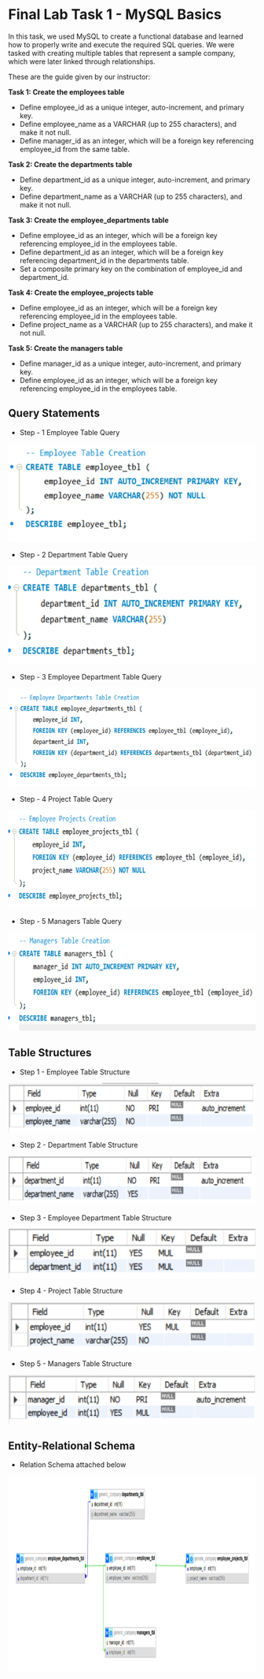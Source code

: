 # Final Lab Task 1 - MySQL Basics 

In this task, we used MySQL to create a functional database and learned how to properly write and execute the required SQL queries. We were tasked with creating multiple tables that represent a sample company, which were later linked through relationships.

These are the guide given by our instructor:

**Task 1: Create the employees table** <br>
- Define employee_id as a unique integer, auto-increment, and primary key. 
- Define employee_name as a VARCHAR (up to 255 characters), and make it not null.
- Define manager_id as an integer, which will be a foreign key referencing employee_id from the same table.
  
**Task 2: Create the departments table** <br>
- Define department_id as a unique integer, auto-increment, and primary key.
- Define department_name as a VARCHAR (up to 255 characters), and make it not null.
  
**Task 3: Create the employee_departments table** <br>
- Define employee_id as an integer, which will be a foreign key referencing employee_id in the employees table.
- Define department_id as an integer, which will be a foreign key referencing department_id in the departments table.
- Set a composite primary key on the combination of employee_id and department_id.
  
**Task 4: Create the employee_projects table** <br>
- Define employee_id as an integer, which will be a foreign key referencing employee_id in the employees table.
- Define project_name as a VARCHAR (up to 255 characters), and make it not null.
  
**Task 5: Create the managers table** <br>
- Define manager_id as a unique integer, auto-increment, and primary key.
- Define employee_id as an integer, which will be a foreign key referencing employee_id in the employees table.

## Query Statements

- Step - 1 Employee Table Query <br>

<img src="Images/Employee-Table.png" alt="Alt Text" width="600" height="200">

- Step - 2 Department Table Query <br>

<img src="Images/Department-Table.png" alt="Alt Text" width="600" height="200">

- Step - 3 Employee Department Table Query <br>

<img src="Images/Emp-Dept-Table.png" alt="Alt Text" width="600" height="200">

- Step - 4 Project Table Query <br>

<img src="Images/Emp-Proj-Creation.png" alt="Alt Text" width="600" height="200">

- Step - 5 Managers Table Query <br>

<img src="Images/Manager-Table-Creation.png" alt="Alt Text" width="600" height="200">

## Table Structures

- Step 1 - Employee Table Structure <br>

<img src="Images/Emp-Table-Structure.png" alt="Alt Text" width="600" height="100">

- Step 2 - Department Table Structure <br>

<img src="Images/Department-Table-Structure.png" alt="Alt Text" width="600" height="100">

- Step 3 - Employee Department Table Structure <br>

<img src="Images/Employee-Department-Structure.png" alt="Alt Text" width="600" height="100">

- Step 4 - Project Table Structure <br>

<img src="Images/Project-Structure.png" alt="Alt Text" width="600" height="100">

- Step 5 - Managers Table Structure <br>

<img src="Images/Manager-Structure.png" alt="Alt Text" width="600" height="100">

## Entity-Relational Schema

- Relation Schema attached below <br>

<img src="Images/Entity-Relation.jpg" alt="Alt Text" width="900" height="400">
